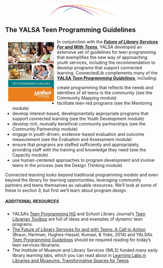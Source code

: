 <div style="text-align:center;"><img src="/assets/CL_Swoosh.png" alt=""/></div>

## The YALSA Teen Programming Guidelines 

<a href="http://www.ala.org/yalsa/teen-programming-guidelines"><img src="/assets/YALSA_programming.jpg" alt="" style="float:left; width:150px; margin:10px;"/></a>In conjunction with the [**_Future of Library Services For and With Teens_**](http://www.ala.org/yaforum/future-library-services-and-teens-project-report), YALSA developed an extensive set of guidelines for teen programming that exemplifies the new way of approaching youth services, including the recommendation to develop programs that support connected learning. ConnectedLib complements many of the [**YALSA _Teen Programming Guidelines_**](http://www.ala.org/yalsa/teen-programming-guidelines), including:

* create programming that reflects the needs and identities of all teens in the community \(see the Community Mapping module\)
* facilitate teen-led programs \(see the Mentoring module\)
* develop interest-based, developmentally appropriate programs that support connected learning \(see the Youth Development module\)
* develop rich, mutually beneficial community partnerships \(see the Community Partnership module\)
* engage in youth-driven, evidence-based evaluation and outcome measurement \(see the Evaluation and Assessment module\)
* ensure that programs are staffed sufficiently and appropriately, providing staff with the training and knowledge they need \(see the Capacity module\)
* use human-centered approaches to program development and involve teens in the process \(see the Design Thinking module\)

Connected learning looks beyond traditional programming models and even beyond the library for learning opportunities, leveraging community partners and teens themselves as valuable resources. We’ll look at some of these in section 3, but first we’ll learn about program design.

<div class="table-format additional-resources"><span class="title"><h5>ADDITIONAL RESOURCES</h5></span>  
<ul><li>YALSA’s <a href="http://hq.yalsa.net/">Teen Programming HQ</a> and School Library Journal’s <a href="http://www.teenlibrariantoolbox.com/">Teen Librarian Toolbox</a> are full of ideas and examples of dynamic teen programs.</li><li><a href="http://www.ala.org/yaforum/future-library-services-and-teens-project-report">The Future of Library Services for and with Teens: A Call to Action</a> (Braun, Hartman, Hughes-Hassel, Kumasi, & Yoke, 2014) and YALSA’s <a href="http://www.ala.org/yalsa/teen-programming-guidelines">Teen Programming Guidelines</a> should be required reading for today’s teen services librarians.</li><li>The Institute of Museum and Library Services (IMLS) funded many early library learning labs, which you can read about in <a href="https://www.imls.gov/sites/default/files/legacy/assets/1/AssetManager/LearningLabsReport.pdf">Learning Labs in Libraries and Museums: Transformative Spaces for Teens</a>.</li></ul></div>



